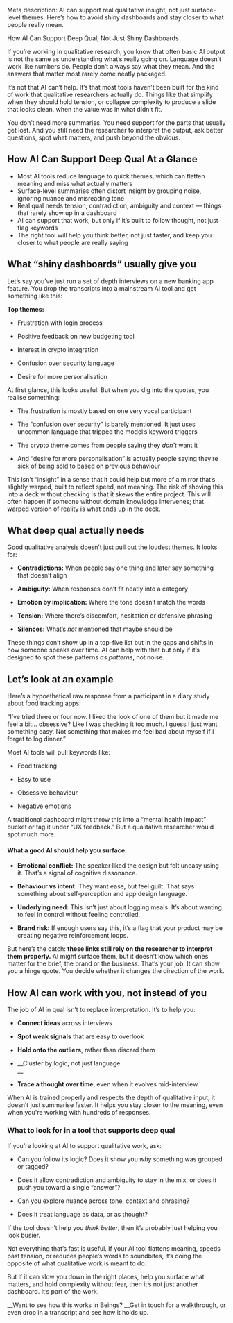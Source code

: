 Meta description: AI can support real qualitative insight, not just surface\-level themes\. Here’s how to avoid shiny dashboards and stay closer to what people really mean\.

<a id="_ailoichq4jci"></a>How AI Can Support Deep Qual, Not Just Shiny Dashboards

If you’re working in qualitative research, you know that often basic AI output is not the same as understanding what’s really going on\. Language doesn’t work like numbers do\. People don’t always say what they mean\. And the answers that matter most rarely come neatly packaged\.

It’s not that AI can’t help\. It’s that most tools haven’t been built for the kind of work that qualitative researchers actually do\. Things like that simplify when they should hold tension, or collapse complexity to produce a slide that looks clean, when the value was in what didn’t fit\.

You don’t need more summaries\. You need support for the parts that usually get lost\. And you still need the researcher to interpret the output, ask better questions, spot what matters, and push beyond the obvious\.

## <a id="_v4so56ui3t54"></a>How AI Can Support Deep Qual At a Glance

- Most AI tools reduce language to quick themes, which can flatten meaning and miss what actually matters
- Surface\-level summaries often distort insight by grouping noise, ignoring nuance and misreading tone
- Real qual needs tension, contradiction, ambiguity and context — things that rarely show up in a dashboard
- AI can support that work, but only if it’s built to follow thought, not just flag keywords
- The right tool will help you think better, not just faster, and keep you closer to what people are really saying

## <a id="_1j7v3kpj9k7x"></a>What “shiny dashboards” usually give you

Let’s say you’ve just run a set of depth interviews on a new banking app feature\. You drop the transcripts into a mainstream AI tool and get something like this:

__Top themes:__

- Frustration with login process  

- Positive feedback on new budgeting tool  

- Interest in crypto integration  

- Confusion over security language  

- Desire for more personalisation  


At first glance, this looks useful\. But when you dig into the quotes, you realise something:

- The frustration is mostly based on one very vocal participant  

- The “confusion over security” is barely mentioned\. It just uses uncommon language that tripped the model’s keyword triggers  

- The crypto theme comes from people saying they *don’t* want it  

- And “desire for more personalisation” is actually people saying they’re sick of being sold to based on previous behaviour  


This isn’t “insight” in a sense that it could help but more of a mirror that’s slightly warped, built to reflect speed, not meaning\. The risk of shoving this into a deck without checking is that it skews the entire project\. This will often happen if someone without domain knowledge intervenes; that warped version of reality is what ends up in the deck\.

## <a id="_7gwra6z4fikx"></a>What deep qual actually needs

Good qualitative analysis doesn’t just pull out the loudest themes\. It looks for:

- __Contradictions:__ When people say one thing and later say something that doesn’t align  

- __Ambiguity:__ When responses don’t fit neatly into a category  

- __Emotion by implication:__ Where the tone doesn’t match the words  

- __Tension:__ Where there’s discomfort, hesitation or defensive phrasing  

- __Silences:__ What’s *not* mentioned that maybe should be  


These things don’t show up in a top\-five list but in the gaps and shifts in how someone speaks over time\. AI can help with that but only if it’s designed to spot these patterns *as patterns*, not noise\.

## <a id="_8i45qpa04801"></a>Let’s look at an example

Here’s a hypoethetical raw response from a participant in a diary study about food tracking apps:

“I’ve tried three or four now\. I liked the look of one of them but it made me feel a bit\.\.\. obsessive? Like I was checking it too much\. I guess I just want something easy\. Not something that makes me feel bad about myself if I forget to log dinner\.”

Most AI tools will pull keywords like:

- Food tracking  

- Easy to use  

- Obsessive behaviour  

- Negative emotions  


A traditional dashboard might throw this into a “mental health impact” bucket or tag it under “UX feedback\.” But a qualitative researcher would spot much more\.

#### <a id="_5whvafiy80hi"></a>__What a good AI should help you surface:__

- __Emotional conflict:__ The speaker liked the design but felt uneasy using it\. That’s a signal of cognitive dissonance\.  

- __Behaviour vs intent:__ They want ease, but feel guilt\. That says something about self\-perception and app design language\.  

- __Underlying need:__ This isn’t just about logging meals\. It’s about wanting to feel in control without feeling controlled\.  

- __Brand risk:__ If enough users say this, it’s a flag that your product may be creating negative reinforcement loops\.  


But here’s the catch: __these links still rely on the researcher to interpret them properly\.__ AI might surface them, but it doesn’t know which ones matter for the brief, the brand or the business\. That’s your job\. It can show you a hinge quote\. You decide whether it changes the direction of the work\.

## <a id="_8nqbfahpta5k"></a>How AI can work with you, not instead of you

The job of AI in qual isn’t to replace interpretation\. It’s to help you:

- __Connect ideas__ across interviews  

- __Spot weak signals__ that are easy to overlook  

- __Hold onto the outliers__, rather than discard them  

- __Cluster by logic, not just language  
__
- __Trace a thought over time__, even when it evolves mid\-interview  


When AI is trained properly and respects the depth of qualitative input, it doesn’t just summarise faster\. It helps you stay closer to the meaning, even when you're working with hundreds of responses\.

### <a id="_9gq1zvgu6j2t"></a>__What to look for in a tool that supports deep qual__

If you're looking at AI to support qualitative work, ask:

- Can you follow its logic? Does it show you *why* something was grouped or tagged?  

- Does it allow contradiction and ambiguity to stay in the mix, or does it push you toward a single “answer”?  

- Can you explore nuance across tone, context and phrasing?  

- Does it treat language as data, or as thought?  


If the tool doesn’t help you *think better*, then it’s probably just helping you look busier\.

Not everything that’s fast is useful\. If your AI tool flattens meaning, speeds past tension, or reduces people’s words to soundbites, it’s doing the opposite of what qualitative work is meant to do\.

But if it can slow you down in the right places, help you surface what matters, and hold complexity without fear, then it’s not just another dashboard\. It’s part of the work\.

__Want to see how this works in Beings? __Get in touch for a walkthrough, or even drop in a transcript and see how it holds up\.

